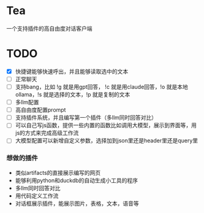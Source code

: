 # Tea

一个支持插件的高自由度对话客户端 

# TODO
- [x] 快捷键能够快速呼出，并且能够读取选中的文本
- [ ] 正常聊天
- [ ] 支持bang，比如 !g 就是用gpt回答， !c 就是用claude回答，!o 就是本地ollama，!s 就是选择的文本，!p 就是复制的文本 
- [ ] 多llm配置
- [ ] 高自由度配置prompt
- [ ] 支持插件系统，并且编写第一个插件（多llm同时回答对比）
- [ ] 可以自己写js函数，提供一些内置的函数比如调用大模型，展示到界面等，用js的方式来完成高级工作流
- [ ] 大模型配置可以新增自定义参数，选择加到json里还是header里还是query里

### 想做的插件
- 类似artifacts的直接展示编写的网页
- 能够利用python和duckdb的自动生成小工具的程序
- 多llm同时回答对比
- 用代码定义工作流
- 对话框展示插件，能展示图片，表格，文本，语音等